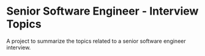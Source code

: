 # Senior Software Engineer - Interview Topics

A project to summarize the topics related to a senior software engineer interview.

